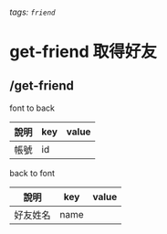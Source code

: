 ###### tags: `friend`
# get-friend 取得好友
## /get-friend
font to back

| 說明 | key | value |
| ---- | --- | ----- |
| 帳號 | id  |       |



back to font

| 說明     | key  | value |
| -------- | ---- | ----- |
| 好友姓名 | name |       |